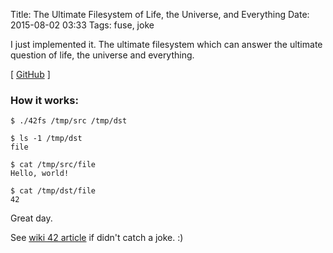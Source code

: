 Title: The Ultimate Filesystem of Life, the Universe, and Everything
Date: 2015-08-02 03:33
Tags: fuse, joke

I just implemented it. The ultimate filesystem which can answer the ultimate question of life, the universe and everything.

[ [GitHub](https://github.com/agrrh/42fs) ]

### How it works:

```
$ ./42fs /tmp/src /tmp/dst

$ ls -1 /tmp/dst
file

$ cat /tmp/src/file
Hello, world!

$ cat /tmp/dst/file
42
```

Great day.

See [wiki 42 article](https://en.wikipedia.org/wiki/42_(number)#The_Hitchhiker.27s_Guide_to_the_Galaxy) if didn't catch a joke. :)

